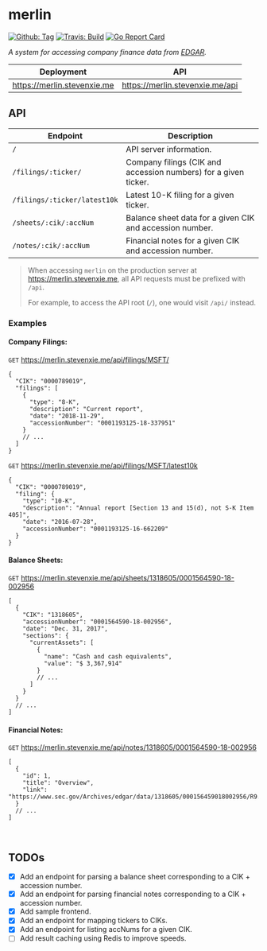 # merlin

[![Github: Tag][tag-img]][tag]
[![Travis: Build][travis-img]][travis]
[![Go Report Card][grp-img]][grp]

_A system for accessing company finance data from
[EDGAR](https://www.sec.gov/edgar/aboutedgar.htm)._

| Deployment                  | API                             |
| --------------------------- | ------------------------------- |
| https://merlin.stevenxie.me | https://merlin.stevenxie.me/api |

## API

| Endpoint                     | Description                                                     |
| ---------------------------- | --------------------------------------------------------------- |
| `/`                          | API server information.                                         |
| `/filings/:ticker/`          | Company filings (CIK and accession numbers) for a given ticker. |
| `/filings/:ticker/latest10k` | Latest 10-K filing for a given ticker.                          |
| `/sheets/:cik/:accNum`       | Balance sheet data for a given CIK and accession number.        |
| `/notes/:cik/:accNum`        | Financial notes for a given CIK and accession number.           |

> When accessing `merlin` on the production server at
> https://merlin.stevenxie.me, all API requests must be prefixed with `/api`.
>
> For example, to access the API root (`/`), one would visit `/api/` instead.

### Examples

#### Company Filings:

`GET` https://merlin.stevenxie.me/api/filings/MSFT/

```jsonc
{
  "CIK": "0000789019",
  "filings": [
    {
      "type": "8-K",
      "description": "Current report",
      "date": "2018-11-29",
      "accessionNumber": "0001193125-18-337951"
    }
    // ...
  ]
}
```

`GET` https://merlin.stevenxie.me/api/filings/MSFT/latest10k

```jsonc
{
  "CIK": "0000789019",
  "filing": {
    "type": "10-K",
    "description": "Annual report [Section 13 and 15(d), not S-K Item 405]",
    "date": "2016-07-28",
    "accessionNumber": "0001193125-16-662209"
  }
}
```

#### Balance Sheets:

`GET` https://merlin.stevenxie.me/api/sheets/1318605/0001564590-18-002956

```jsonc
[
  {
    "CIK": "1318605",
    "accessionNumber": "0001564590-18-002956",
    "date": "Dec. 31, 2017",
    "sections": {
      "currentAssets": [
        {
          "name": "Cash and cash equivalents",
          "value": "$ 3,367,914"
        }
        // ...
      ]
    }
  }
  // ...
]
```

#### Financial Notes:

`GET` https://merlin.stevenxie.me/api/notes/1318605/0001564590-18-002956

```jsonc
[
  {
    "id": 1,
    "title": "Overview",
    "link": "https://www.sec.gov/Archives/edgar/data/1318605/000156459018002956/R9.htm"
  }
  // ...
]
```

<br />

## TODOs

- [x] Add an endpoint for parsing a balance sheet corresponding to a CIK +
      accession number.
- [x] Add an endpoint for parsing financial notes corresponding to a CIK +
      accession number.
- [x] Add sample frontend.
- [x] Add an endpoint for mapping tickers to CIKs.
- [x] Add an endpoint for listing accNums for a given CIK.
- [ ] Add result caching using Redis to improve speeds.

[tag]: https://github.com/stevenxie/merlin/releases
[tag-img]: https://img.shields.io/github/tag/stevenxie/merlin.svg
[travis]: https://travis-ci.com/stevenxie/merlin
[travis-img]: https://travis-ci.com/stevenxie/merlin.svg?branch=master
[grp]: https://goreportcard.com/report/github.com/stevenxie/merlin
[grp-img]: https://goreportcard.com/badge/github.com/stevenxie/merlin

